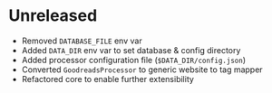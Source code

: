 # Unreleased

- Removed `DATABASE_FILE` env var
- Added `DATA_DIR` env var to set database & config directory
- Added processor configuration file (`$DATA_DIR/config.json`)
- Converted `GoodreadsProcessor` to generic website to tag mapper
- Refactored core to enable further extensibility
